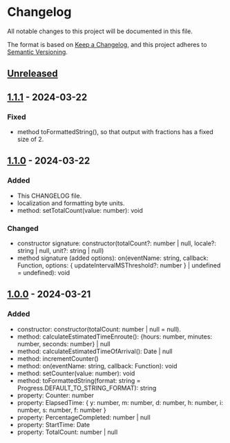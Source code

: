 # Changelog

All notable changes to this project will be documented in this file.

The format is based on [Keep a Changelog](https://keepachangelog.com/en/1.1.0/),
and this project adheres to [Semantic Versioning](https://semver.org/spec/v2.0.0.html).

## [Unreleased]

## [1.1.1] - 2024-03-22

### Fixed

- method toFormattedString(), so that output with fractions has a fixed size of 2.

## [1.1.0] - 2024-03-22

### Added

- This CHANGELOG file.
- localization and formatting byte units.
- method: setTotalCount(value: number): void

### Changed

- constructor signature: constructor(totalCount?: number | null, locale?: string | null, unit?: string | null)
- method signature (added options): on(eventName: string, callback: Function, options: { updateIntervalMSThreshold?: number } | undefined = undefined): void

## [1.0.0] - 2024-03-21

### Added

- constructor: constructor(totalCount: number | null = null).
- method: calculateEstimatedTimeEnroute(): {hours: number, minutes: number, seconds: number} | null
- method: calculateEstimatedTimeOfArrival(): Date | null
- method: incrementCounter()
- method: on(eventName: string, callback: Function): void
- method: setCounter(value: number): void
- method: toFormattedString(format: string = Progress.DEFAULT_TO_STRING_FORMAT): string
- property: Counter: number
- property: ElapsedTime: { y: number, m: number, d: number, h: number, i: number, s: number, f: number }
- property: PercentageCompleted: number | null
- property: StartTime: Date
- property: TotalCount: number | null

[unreleased]: https://github.com/locr-company/js-progress/compare/v1.1.1...HEAD
[1.1.1]: https://github.com/locr-company/js-progress/compare/v1.1.0...v1.1.1
[1.1.0]: https://github.com/locr-company/js-progress/compare/v1.0.0...v1.1.0
[1.0.0]: https://github.com/locr-company/js-progress/releases/tag/v1.0.0